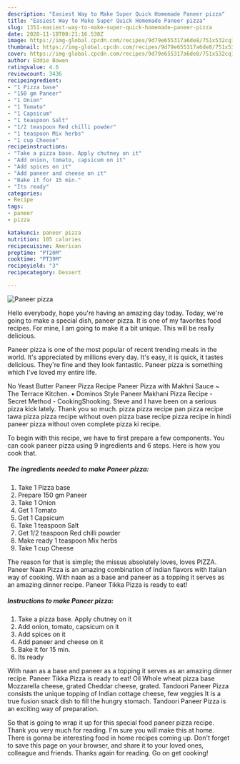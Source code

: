 ```yaml
---
description: "Easiest Way to Make Super Quick Homemade Paneer pizza"
title: "Easiest Way to Make Super Quick Homemade Paneer pizza"
slug: 1351-easiest-way-to-make-super-quick-homemade-paneer-pizza
date: 2020-11-18T00:21:16.538Z
image: https://img-global.cpcdn.com/recipes/9d79e655317a6de8/751x532cq70/paneer-pizza-recipe-main-photo.jpg
thumbnail: https://img-global.cpcdn.com/recipes/9d79e655317a6de8/751x532cq70/paneer-pizza-recipe-main-photo.jpg
cover: https://img-global.cpcdn.com/recipes/9d79e655317a6de8/751x532cq70/paneer-pizza-recipe-main-photo.jpg
author: Eddie Bowen
ratingvalue: 4.6
reviewcount: 3436
recipeingredient:
- "1 Pizza base"
- "150 gm Paneer"
- "1 Onion"
- "1 Tomato"
- "1 Capsicum"
- "1 teaspoon Salt"
- "1/2 teaspoon Red chilli powder"
- "1 teaspoon Mix herbs"
- "1 cup Cheese"
recipeinstructions:
- "Take a pizza base. Apply chutney on it"
- "Add onion, tomato, capsicum on it"
- "Add spices on it"
- "Add paneer and cheese on it"
- "Bake it for 15 min."
- "Its ready"
categories:
- Recipe
tags:
- paneer
- pizza

katakunci: paneer pizza 
nutrition: 105 calories
recipecuisine: American
preptime: "PT20M"
cooktime: "PT39M"
recipeyield: "3"
recipecategory: Dessert

---
```



![Paneer pizza](https://img-global.cpcdn.com/recipes/9d79e655317a6de8/751x532cq70/paneer-pizza-recipe-main-photo.jpg)

Hello everybody, hope you're having an amazing day today. Today, we're going to make a special dish, paneer pizza. It is one of my favorites food recipes. For mine, I am going to make it a bit unique. This will be really delicious.

Paneer pizza is one of the most popular of recent trending meals in the world. It's appreciated by millions every day. It's easy, it is quick, it tastes delicious. They're fine and they look fantastic. Paneer pizza is something which I've loved my entire life.

No Yeast Butter Paneer Pizza Recipe Paneer Pizza with Makhni Sauce ~ The Terrace Kitchen. • Dominos Style Paneer Makhani Pizza Recipe - Secret Method - CookingShooking. Steve and I have been on a serious pizza kick lately. Thank you so much. pizza pizza recipe pan pizza recipe tawa pizza pizza recipe without oven pizza base recipe pizza recipe in hindi paneer pizza without oven complete pizza ki recipe.


To begin with this recipe, we have to first prepare a few components. You can cook paneer pizza using 9 ingredients and 6 steps. Here is how you cook that.

<!--inarticleads1-->

##### The ingredients needed to make Paneer pizza:

1. Take 1 Pizza base
1. Prepare 150 gm Paneer
1. Take 1 Onion
1. Get 1 Tomato
1. Get 1 Capsicum
1. Take 1 teaspoon Salt
1. Get 1/2 teaspoon Red chilli powder
1. Make ready 1 teaspoon Mix herbs
1. Take 1 cup Cheese


The reason for that is simple; the missus absolutely loves, loves PIZZA. Paneer Naan Pizza is an amazing combination of Indian flavors with Italian way of cooking. With naan as a base and paneer as a topping it serves as an amazing dinner recipe. Paneer Tikka Pizza is ready to eat! 

<!--inarticleads2-->

##### Instructions to make Paneer pizza:

1. Take a pizza base. Apply chutney on it
1. Add onion, tomato, capsicum on it
1. Add spices on it
1. Add paneer and cheese on it
1. Bake it for 15 min.
1. Its ready


With naan as a base and paneer as a topping it serves as an amazing dinner recipe. Paneer Tikka Pizza is ready to eat! Oil Whole wheat pizza base Mozzarella cheese, grated Cheddar cheese, grated. Tandoori Paneer Pizza consists the unique topping of Indian cottage cheese, few veggies It is a true fusion snack dish to fill the hungry stomach. Tandoori Paneer Pizza is an exciting way of preparation. 

So that is going to wrap it up for this special food paneer pizza recipe. Thank you very much for reading. I'm sure you will make this at home. There is gonna be interesting food in home recipes coming up. Don't forget to save this page on your browser, and share it to your loved ones, colleague and friends. Thanks again for reading. Go on get cooking!
